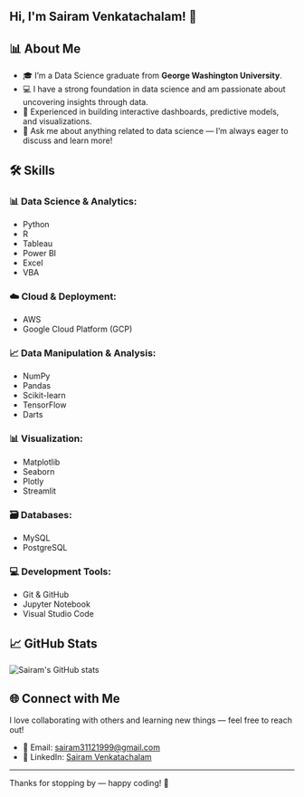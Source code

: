 ## Hi, I'm Sairam Venkatachalam! 👋

## 📊 About Me

- 🎓 I’m a Data Science graduate from **George Washington University**.
- 💻 I have a strong foundation in data science and am passionate about uncovering insights through data.
- 🌟 Experienced in building interactive dashboards, predictive models, and visualizations.
- 💬 Ask me about anything related to data science — I’m always eager to discuss and learn more!

## 🛠️ Skills

### 📊 Data Science & Analytics:
- Python
- R
- Tableau
- Power BI
- Excel
- VBA

### ☁️ Cloud & Deployment:
- AWS
- Google Cloud Platform (GCP)

### 📈 Data Manipulation & Analysis:
- NumPy
- Pandas
- Scikit-learn
- TensorFlow
- Darts

### 📊 Visualization:
- Matplotlib
- Seaborn
- Plotly
- Streamlit

### 🗃️ Databases:
- MySQL
- PostgreSQL

### 💻 Development Tools:
- Git & GitHub
- Jupyter Notebook
- Visual Studio Code

## 📈 GitHub Stats

![Sairam's GitHub stats](https://github-readme-stats.vercel.app/api?username=sairamvenkatachalam&show_icons=true&theme=radical)

## 🌐 Connect with Me

I love collaborating with others and learning new things — feel free to reach out!

- 📧 Email: [sairam31121999@gmail.com](mailto:sairam31121999@gmail.com)
- 💼 LinkedIn: [Sairam Venkatachalam](https://www.linkedin.com/in/sairamvenkatachalam/)

---

Thanks for stopping by — happy coding! 🚀
